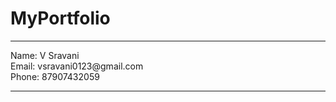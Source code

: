 # MyPortfolio
<hr/>
Name: V Sravani<br/>         
Email: vsravani0123@gmail.com <br/>               
Phone: 87907432059 <br/>    
<hr/>
